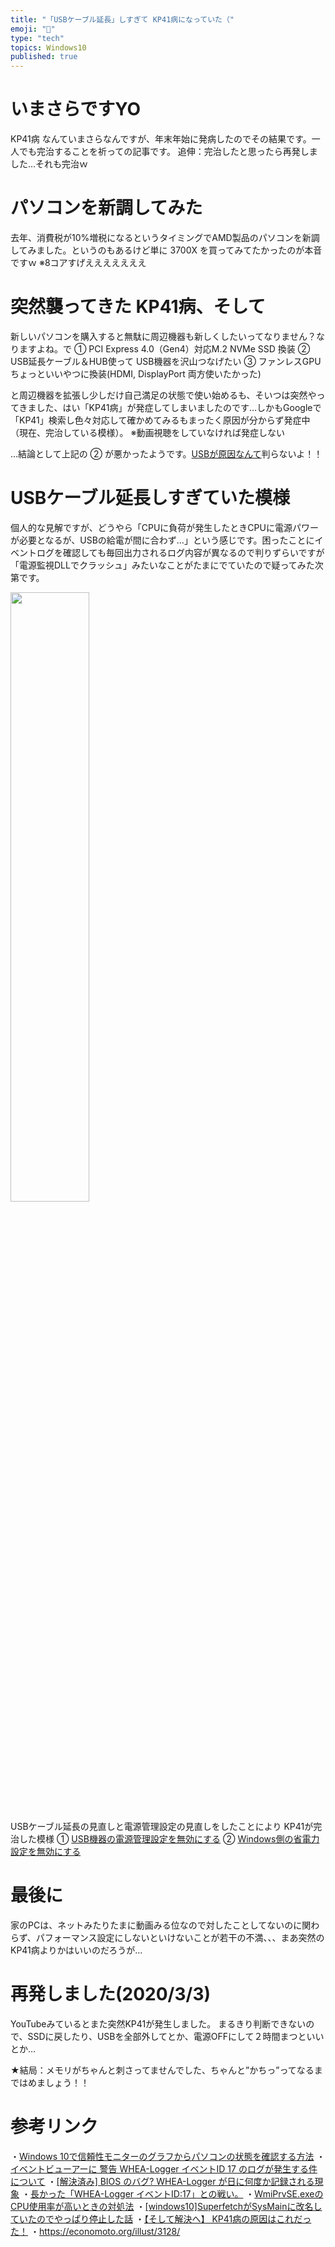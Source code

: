 ```yaml
---
title: "「USBケーブル延長」しすぎて KP41病になっていた（"
emoji: "📝"
type: "tech"
topics: Windows10
published: true
---
```


# いまさらですYO
KP41病 なんていまさらなんですが、年末年始に発病したのでその結果です。一人でも完治することを祈っての記事です。
追伸：完治したと思ったら再発しました…それも完治ｗ

# パソコンを新調してみた
去年、消費税が10%増税になるというタイミングでAMD製品のパソコンを新調してみました。というのもあるけど単に 3700X を買ってみてたかったのが本音ですｗ
※8コアすげえええええええ

# 突然襲ってきた KP41病、そして
新しいパソコンを購入すると無駄に周辺機器も新しくしたいってなりません？なりますよね。で
① PCI Express 4.0（Gen4）対応M.2 NVMe SSD 換装
② USB延長ケーブル＆HUB使って USB機器を沢山つなげたい
③ ファンレスGPUちょっといいやつに換装(HDMI, DisplayPort 両方使いたかった)

と周辺機器を拡張し少しだけ自己満足の状態で使い始めるも、そいつは突然やってきました、はい「KP41病」が発症してしまいましたのです…しかもGoogleで「KP41」検索し色々対応して確かめてみるもまったく原因が分からず発症中（現在、完治している模様）。
※動画視聴をしていなければ発症しない

…結論として上記の ② が悪かったようです。[USBが原因なんて](https://bto-mania.com/blog/2736)判らないよ！！

# USBケーブル延長しすぎていた模様
個人的な見解ですが、どうやら「CPUに負荷が発生したときCPUに電源パワーが必要となるが、USBの給電が間に合わず…」という感じです。困ったことにイベントログを確認しても毎回出力されるログ内容が異なるので判りずらいですが「電源監視DLLでクラッシュ」みたいなことがたまにでていたので疑ってみた次第です。

<img src="https://qiita-image-store.s3.ap-northeast-1.amazonaws.com/0/44540/5b8fbad7-d656-cb2c-74c4-bbf54d179864.png" width=50%>


USBケーブル延長の見直しと電源管理設定の見直しをしたことにより KP41が完治した模様
① [USB機器の電源管理設定を無効にする](https://freesoft.tvbok.com/windows7/kp41/sleep_usb.html)
② [Windows側の省電力設定を無効にする](https://freesoft.tvbok.com/windows7/another_kp41/kp41_checkpoint_2015.html)

# 最後に
家のPCは、ネットみたりたまに動画みる位なので対したことしてないのに関わらず、パフォーマンス設定にしないといけないことが若干の不満、、、まあ突然のKP41病よりかはいいのだろうが…

# 再発しました(2020/3/3)
YouTubeみているとまた突然KP41が発生しました。
まるきり判断できないので、SSDに戻したり、USBを全部外してとか、電源OFFにして２時間まつといいとか…

★結局：メモリがちゃんと刺さってませんでした、ちゃんと”かちっ”ってなるまではめましょう！！


# 参考リンク
・[Windows 10で信頼性モニターのグラフからパソコンの状態を確認する方法](https://121ware.com/qasearch/1007/app/servlet/qadoc?QID=020799)
・[イベントビューアーに 警告 WHEA-Logger イベントID 17 のログが発生する件について](http://dspckn.blogspot.com/2018/07/whea-logger-id-17.html)
・[[解決済み] BIOS のバグ? WHEA-Logger が日に何度か記録される現象](https://bucci.bp7.org/archives/45000/)
・[長かった「WHEA-Logger イベントID:17」との戦い。](http://tommu.hatenablog.com/entry/20120525/1337898870)
・[WmiPrvSE.exeのCPU使用率が高いときの対処法](http://blog.hp-improve.com/2018/02/001616.htm)
・[[windows10]SuperfetchがSysMainに改名していたのでやっぱり停止した話](https://doudemo.info/stopped-superfetch-which-was-renamed-sysmain/)
・[【そして解決へ】 KP41病の原因はこれだった！](http://pc.user-infomation.com/hard_soft/so_34.htm)
・https://economoto.org/illust/3128/

